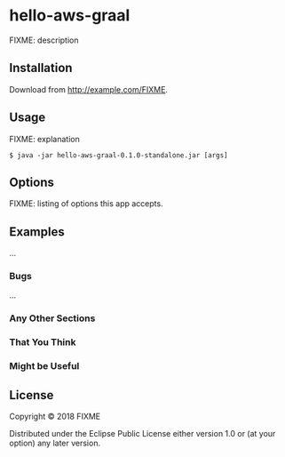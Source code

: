 # hello-aws-graal

FIXME: description

## Installation

Download from http://example.com/FIXME.

## Usage

FIXME: explanation

    $ java -jar hello-aws-graal-0.1.0-standalone.jar [args]

## Options

FIXME: listing of options this app accepts.

## Examples

...

### Bugs

...

### Any Other Sections
### That You Think
### Might be Useful

## License

Copyright © 2018 FIXME

Distributed under the Eclipse Public License either version 1.0 or (at
your option) any later version.
